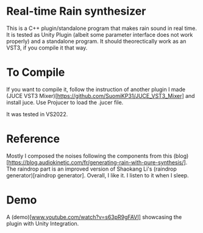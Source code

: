 # Real-time Rain synthesizer
This is a C++ plugin/standalone program that makes rain sound in real time.
It is tested as Unity Plugin (albeit some parameter interface does not work properly) and a standalone program.
It should theorectically work as an VST3, if you compile it that way.

# To Compile
If you want to compile it, follow the instruction of another plugin I made (JUCE VST3 Mixer)[https://github.com/SuomiKP31/JUCE_VST3_Mixer] and install juce.
Use Projucer to load the .jucer file.

It was tested in VS2022.

# Reference

Mostly I composed the noises following the components from this (blog)[https://blog.audiokinetic.com/fr/generating-rain-with-pure-synthesis/].
The raindrop part is an improved version of Shaokang Li's (raindrop generator)[raindrop generator].
Overall, I like it. I listen to it when I sleep.

# Demo
A (demo)[www.youtube.com/watch?v=s63pR9gFAVI] showcasing the plugin with Unity Integration.

